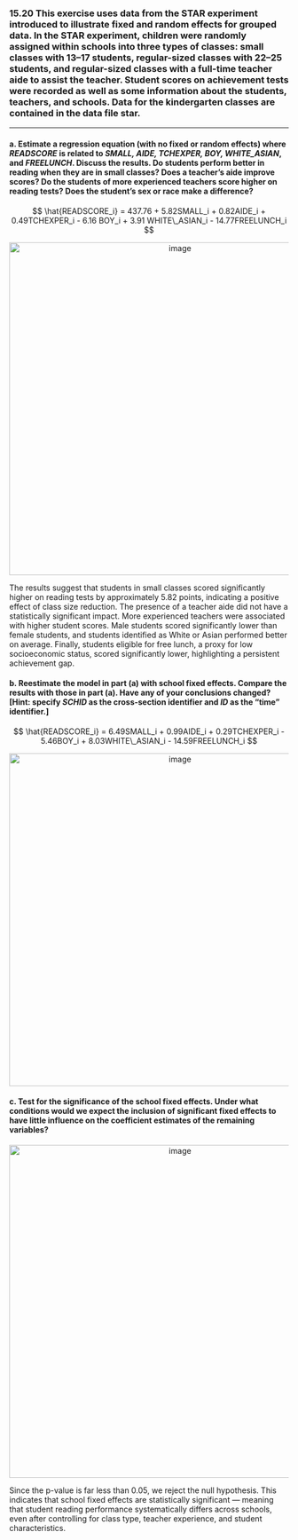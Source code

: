 ### 15.20 This exercise uses data from the STAR experiment introduced to illustrate fixed and random effects for grouped data. In the STAR experiment, children were randomly assigned within schools into three types of classes: small classes with 13–17 students, regular-sized classes with 22–25 students, and regular-sized classes with a full-time teacher aide to assist the teacher. Student scores on achievement tests were recorded as well as some information about the students, teachers, and schools. Data for the kindergarten classes are contained in the data file star.
---
#### a. Estimate a regression equation (with no fixed or random effects) where *READSCORE* is related to *SMALL, AIDE, TCHEXPER, BOY, WHITE_ASIAN*, and *FREELUNCH*. Discuss the results. Do students perform better in reading when they are in small classes? Does a teacher’s aide improve scores? Do the students of more experienced teachers score higher on reading tests? Does the student’s sex or race make a difference?

$$
\hat{READSCORE_i} = 437.76 + 5.82SMALL_i + 0.82AIDE_i + 0.49TCHEXPER_i - 6.16 BOY_i + 3.91 WHITE\_ASIAN_i - 14.77FREELUNCH_i
$$

<div align="center">
  <img width="600" alt="image" src="https://github.com/user-attachments/assets/26867214-7e67-40fa-801b-42e201cd4aaf" />
</div>

The results suggest that students in small classes scored significantly higher on reading tests by approximately 5.82 points, indicating a positive effect of class size reduction. The presence of a teacher aide did not have a statistically significant impact. More experienced teachers were associated with higher student scores. Male students scored significantly lower than female students, and students identified as White or Asian performed better on average. Finally, students eligible for free lunch, a proxy for low socioeconomic status, scored significantly lower, highlighting a persistent achievement gap.

#### b. Reestimate the model in part (a) with school fixed effects. Compare the results with those in part (a). Have any of your conclusions changed? [Hint: specify *SCHID* as the cross-section identifier and *ID* as the “time” identifier.]

$$
\hat{READSCORE_i} = 6.49SMALL_i + 0.99AIDE_i + 0.29TCHEXPER_i - 5.46BOY_i + 8.03WHITE\_ASIAN_i - 14.59FREELUNCH_i
$$

<div align="center">
  <img width="600" alt="image" src="https://github.com/user-attachments/assets/9828c764-cbb0-484c-b423-03fc5dc0d1a8" />
</div>

#### c. Test for the significance of the school fixed effects. Under what conditions would we expect the inclusion of significant fixed effects to have little influence on the coefficient estimates of the remaining variables?
<div align="center">
  <img width="600" alt="image" src="https://github.com/user-attachments/assets/712ab9fb-c389-4fc8-9f0a-ef52463266ad" />
</div>

Since the p-value is far less than 0.05, we reject the null hypothesis. This indicates that school fixed effects are statistically significant — meaning that student reading performance systematically differs across schools, even after controlling for class type, teacher experience, and student characteristics.

